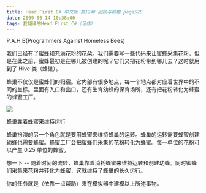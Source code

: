 ```yaml
---
title: Head First C# 中文版 第12章 回顾与前瞻 page528
date: 2009-06-14 10:38:00
tags: 我翻译的Head First C#（习作）
---
```

P.A.H.B(Programmers Against Homeless Bees)

  

我们已经有了蜜蜂和充满花粉的花朵。我们需要写一些代码来让蜜蜂采集花粉，但是在此之前，蜜蜂最初是在哪儿被创建的呢？它们又把花粉带到哪儿去？这时就用到了
Hive  类（蜂巢）。

  

蜂巢不仅仅是蜜蜂们的归宿。它内部有很多地点，每一个地点都对应着世界中的不同的坐标。里面有入口和出口，还有生育幼蜂的保育场所，还有把花粉转化为蜂蜜的蜂蜜工厂。

  

![](https://p-blog.csdn.net/images/p_blog_csdn_net/cuipengfei1/EntryImages/20090614/2009-06-14_10-21-28.jpg)

蜂巢靠着蜂蜜来维持运行

  

蜂巢扮演的另一个角色就是要用蜂蜜来维持蜂巢的运转。蜂巢的运转需要蜂蜜创建幼蜂也需要蜂蜜。蜂蜜工厂会把蜜蜂们采集的花粉转化为蜂蜜。每一单位的花粉可以产生
0.25  单位的蜂蜜。

  

想一下  \--  随着时间的流转，蜂巢靠着消耗蜂蜜来维持运转和创建幼蜂。同时蜜蜂们采集来花粉并转化为蜂蜜，这就维持了蜂巢的长久运行。

  

你的任务就是（依靠一点帮助）来在模拟器中建模以上所述事物。

  



